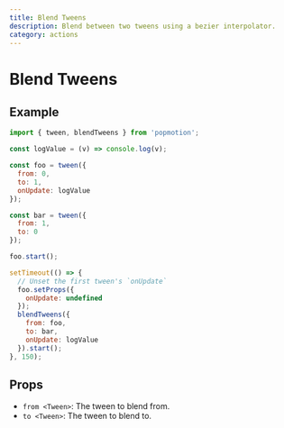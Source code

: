 ```yaml
---
title: Blend Tweens
description: Blend between two tweens using a bezier interpolator.
category: actions
---
```


# Blend Tweens

## Example

```javascript
import { tween, blendTweens } from 'popmotion';

const logValue = (v) => console.log(v);

const foo = tween({
  from: 0,
  to: 1,
  onUpdate: logValue
});

const bar = tween({
  from: 1,
  to: 0
});

foo.start();

setTimeout(() => {
  // Unset the first tween's `onUpdate`
  foo.setProps({
    onUpdate: undefined
  });
  blendTweens({
    from: foo,
    to: bar,
    onUpdate: logValue
  }).start();
}, 150);
```

## Props

- `from <Tween>`: The tween to blend from.
- `to <Tween>`: The tween to blend to.
